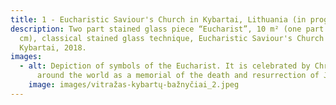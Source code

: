 ```yaml
---
title: 1 - Eucharistic Saviour's Church in Kybartai, Lithuania (in progress)
description: Two part stained glass piece “Eucharist”, 10 m² (one part –50x500
  cm), classical stained glass technique, Eucharistic Saviour's Church in
  Kybartai, 2018.
images:
  - alt: Depiction of symbols of the Eucharist. It is celebrated by Christians
      around the world as a memorial of the death and resurrection of Jesus.
    image: images/vitražas-kybartų-bažnyčiai_2.jpeg
---
```

